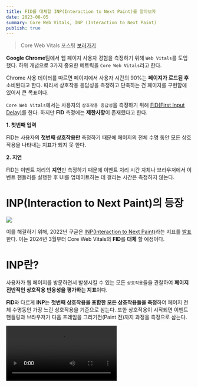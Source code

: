 ```yaml
---
title: FID를 대체할 INP(Interaction to Next Paint)를 알아보자
date: 2023-08-05
summary: Core Web Vitals, INP (Interaction to Next Paint)
publish: true
---
```


> Core Web Vitals 포스팅 [보러가기](https://kyoung-jnn.com/posts/web-vitals)

**Google Chrome**팀에서 웹 페이지 사용자 경험을 측정하기 위해 `Web Vitals`를 도입했다. 하위 개념으로 3가지 중요한 메트릭을 `Core Web Vitals`라고 한다.

Chrome 사용 데이터를 따르면 페이지에서 사용자 시간의 90%는 **페이지가 로드된 후** 소비된다고 한다. 따라서 상호작용 응답성을 측정하고 단축하는 건 페이지를 구현함에 있어서 큰 목표이다.

`Core Web Vitals`에서는 사용자의 `상호작용 응답성`을 측정하기 위해 [FID(First Input Delay)](https://web.dev/fid/)를 한다. 하지만 **FID** 측정에는 **제한사항**이 존재헀다고 한다.

**1. 첫번째 입력**

FID는 사용자의 **첫번째 상호작용만** 측정하기 때문에 페이지의 전체 수명 동안 모든 상호작용을 나타내는 지표가 되지 못 한다.

**2. 지연**

FID는 이벤트 처리의 **지연**만 측정하기 때문에 이벤트 처리 시간 자체나 브라우저에서 이벤트 핸들러를 실행한 후 UI를 업데이트하는 데 걸리는 시간은 측정하지 않는다.

# INP(Interaction to Next Paint)의 등장

<Image src='/posts/2023/08/interaction-to-next-paint/inp-timeline.png' />

이를 해결하기 위해, 2022년 구글은 [INP(Interaction to Next Paint)](https://web.dev/inp/)라는 지표를 [발표](https://web.dev/inp-cwv/?hl=ko)한다. 이는 2024년 3월부터 Core Web Vitals의 **FID**를 **대체** 할 예정이다.

# INP란?

사용자가 웹 페이지를 방문하면서 발생시킬 수 있는 모든 `상호작용`들을 관찰하여 **페이지 전반적인 상호작용 반응성을 평가하는 지표**이다.

**FID**와 다르게 **INP**는 **첫번째 상호작용을 포함한 모든 상초작용들을 측정**하여 페이지 전체 수명동안 가장 느린 상호작용을 기준으로 삼는다. 또한 상호작용이 시작되면 이벤트 핸들링과 브라우저가 다음 프레임을 그리기전(Paint 전)까지 과정을 측정으로 삼는다.

<Video src='/posts/2023/08/interaction-to-next-paint/inp-vido.mp4' />

# INP 점수 측정하기

<Image src='/posts/2023/08/interaction-to-next-paint/inp-metric.png' />

- **200ms** 이하인 경우 페이지의 응답성이 좋다!
- **200ms** 초과, **500ms** 미만인 경우 페이지의 응답성이 개선되어야 한다
- **500ms** 이상인 경우 페이지의 응답성이 낮다.

점수 측정에 있어서 사용자 **환경의 변동성**(장치, 네트워크)이 있을 수 있고, 웹 페이지의 **상호작용 빈도**(횟수) 및 예기치 않은 페이지 **지연 증가**등의 예외 상황이 발생하는 것을 고려해야한다.

따라서 최악의 상호작용 상황(가장 높은 INP 값)에 무조건 초점을 맞추면 공평하지 않은 결과가 나올 수 있다. Google에서는 이러한 상황을 방지하기 위해 `75번째 백분위수`로 측정하는 것이 좋은 값이라고 소개하고 있다.

# 상호작용의 구성

<Image src='/posts/2023/08/interaction-to-next-paint/interaction-single.svg' caption="단일 상호작용"/>

INP에서 말하는 `상호작용`이란 3단계에 걸쳐서 구성된다.

**Input Delay**는 입력을 받은 시점부터 발생하며, 메인 스레드의 긴 작업 등으로 생길 수 있다. **Processing Time**은 상호작용의 이벤트 핸들러가 실행되는 데 걸리는 시간이다. 마지막으로 **Presentation delay**에는 다음 프레임을 렌더링하고 페인팅한다.

3단계를 모두 거치면서 걸린 시간이 상호작용이 걸린 시간이다.

> 📣 브라우저에서는 종종 **JavaScript**를 이용해서 사용작용이 가능하지만 INP에서 지칭하는 상호작용은 체크박스, 라디오 버튼 및 CSS로 구동되는 컨트롤과 같이 **JavaScript**로 구동되지 않는 부분을 말한다.

> 또한 **3가지의 상호작용 유형**만이 관찰된다.
>
> - 마우스로 클릭하기
> - 터치스크린으로 기기를 탭 하기
> - 물리적인 키보드 혹은 화면에서 키보드 누르기

<Image src='/posts/2023/08/interaction-to-next-paint/interaction-multi.svg' caption="복합 상호작용"/>

사진과 같이 상호작용은 **여러 부분**으로 구성될 수도 있다.

**첫번째 부분**은 마우스 버튼을 눌렀을 때 상호작용 3단계를 거친 후 프레임이 렌더링된다. 그 후, **두번째 부분**에서 사용자가 마우스 버튼에서 손을 떼는 순간 다시 일련의 과정을 거친 후 새로운 프레임이 렌더링되면서 상호작용이 종료된다.

2가지의 부분에서 가장 긴 시간이 **해당 상호작용의 대기시간**으로 선택된다.

# INP 점수 측정 방법

INP를 알아보는 방법에는 현장 측정과 실험실 측정이 있습니다. 현장 측정은 웹사이트 방문자의 실제 데이터를 활용하는 방식이고 실험실 측정은 기기, 네트워크 상태 등 테스트 환경을 사전에 만들어 둔 뒤 데이터를 수집하는 방식입니다.

두 방법 중 실제 사용자의 데이터를 활용하는 현장 측정방식 사용을 권장하며 테스트를 위한 몇 가지 툴을 아래에 소개합니다.

## 현장

- [PageSpeed Insights](https://pagespeed.web.dev/)
- [Chrome 사용자 경험 보고서 (CrUX)](https://developer.chrome.com/docs/crux/)
  - **CrUX**에 자신의 웹페이지 데이터가 존재한다면 **PageSpeed Insights**에서 빠르게 확인이 가능하다고 하니 Big Query를 다루지 않는 이상 쉽게 사용하지는 못 할 듯하다.
- [Web Vitals JavaScript library](https://github.com/GoogleChrome/web-vitals/tree/next)

## 실험실

상호 작용이 느린 경우가 없을 경우 실험실 기능들을 사용한다.

- 개발자 도구 Lighthouse **Timespan mode**
  - 사용자가 정의한 시간 동안 분석하는 mode
- [Web Vitals Chrome 확장 프로그램](https://chrome.google.com/webstore/detail/web-vitals/ahfhijdlegdabablpippeagghigmibma?hl=en)

# INP의 목표

결국, **INP**를 통해 이뤄야 할 목표는 사용자가 수행하는 **모든 상호 작용**에 대해 `상호 작용이 시작한 때부터 다음 프레임이 그려질 때까지의 시간`을 가능한 한 짧게 만드는 것이다.
